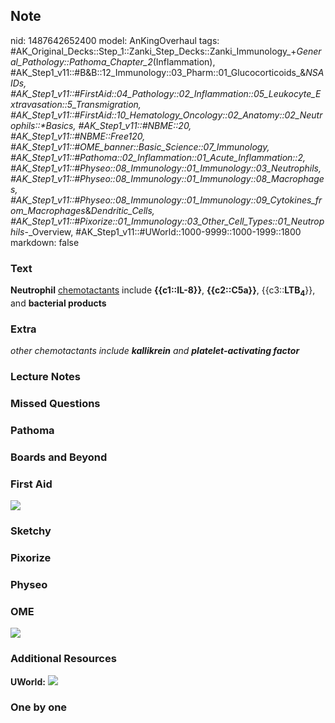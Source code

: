 ## Note
nid: 1487642652400
model: AnKingOverhaul
tags: #AK_Original_Decks::Step_1::Zanki_Step_Decks::Zanki_Immunology_+_General_Pathology::Pathoma_Chapter_2_(Inflammation), #AK_Step1_v11::#B&B::12_Immunology::03_Pharm::01_Glucocorticoids_&_NSAIDs, #AK_Step1_v11::#FirstAid::04_Pathology::02_Inflammation::05_Leukocyte_Extravasation::5_Transmigration, #AK_Step1_v11::#FirstAid::10_Hematology_Oncology::02_Anatomy::02_Neutrophils::*Basics, #AK_Step1_v11::#NBME::20, #AK_Step1_v11::#NBME::Free120, #AK_Step1_v11::#OME_banner::Basic_Science::07_Immunology, #AK_Step1_v11::#Pathoma::02_Inflammation::01_Acute_Inflammation::2, #AK_Step1_v11::#Physeo::08_Immunology::01_Immunology::03_Neutrophils, #AK_Step1_v11::#Physeo::08_Immunology::01_Immunology::08_Macrophages, #AK_Step1_v11::#Physeo::08_Immunology::01_Immunology::09_Cytokines_from_Macrophages_&_Dendritic_Cells, #AK_Step1_v11::#Pixorize::01_Immunology::03_Other_Cell_Types::01_Neutrophils_-_Overview, #AK_Step1_v11::#UWorld::1000-9999::1000-1999::1800
markdown: false

### Text
<div>
  <b>Neutrophil</b> <u>chemotactants</u> include
  <b>{{c1::IL-8}}</b>, <b>{{c2::C5a}}</b>,
  {{c3::<b>LTB<sub>4</sub></b>}}, and <b>bacterial products</b>
</div>

### Extra
<i>other chemotactants include</i> <b style=
"font-style: italic;">kallikrein</b> <i>and</i> <b style=
"font-style: italic;">platelet-activating factor</b>

### Lecture Notes


### Missed Questions


### Pathoma


### Boards and Beyond


### First Aid
<img src="tmpPjipZI.png">

### Sketchy


### Pixorize


### Physeo


### OME
<div class="ome-widget">
  <a href=
  "https://onlinemeded.org/spa/immunology?ref=anki"><img src=
  "_OME_AnkiFlashcards_Topic_5.png"></a>
</div>

### Additional Resources
<b>UWorld:</b> <img src="rolling.jpg">

### One by one

